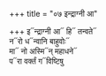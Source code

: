 +++
title = "०७ इन्द्राग्नी आ"

+++
इ᳓न्द्राग्नी आ᳓ हि᳓ तन्वते᳓  
न᳓रो ध᳓न्वानि बाहुवोः᳓  
मा᳓ नो अस्मि᳓न् महाधने᳓  
प᳓रा वर्क्तं ग᳓विष्टिषु